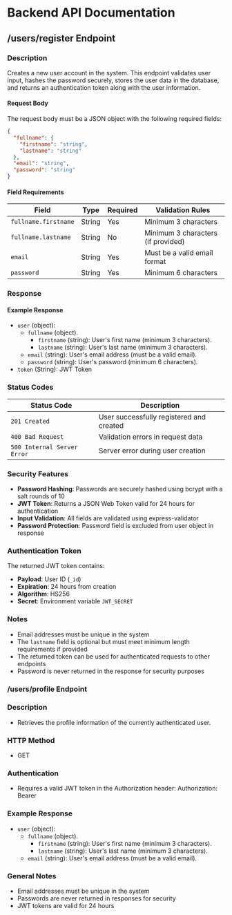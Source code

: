 # Backend API Documentation

## /users/register Endpoint

### Description
Creates a new user account in the system. This endpoint validates user input, hashes the password securely, stores the user data in the database, and returns an authentication token along with the user information.

#### Request Body
The request body must be a JSON object with the following required fields:

```json
{
  "fullname": {
    "firstname": "string",
    "lastname": "string"
  },
  "email": "string",
  "password": "string"
}
```

#### Field Requirements

| Field | Type | Required | Validation Rules |
|-------|------|----------|------------------|
| `fullname.firstname` | String | Yes | Minimum 3 characters |
| `fullname.lastname` | String | No | Minimum 3 characters (if provided) |
| `email` | String | Yes | Must be a valid email format |
| `password` | String | Yes | Minimum 6 characters |



### Response

#### Example Response
* `user` (object):
   * `fullname` (object).
      * `firstname` (string): User's first name (minimum 3 characters).
      * `lastname` (string): User's last name (minimum 3 characters).
   * `email` (string): User's email address (must be a valid email).
   * `password` (string): User's password (minimum 6 characters).
* `token` (String): JWT Token

### Status Codes

| Status Code | Description |
|-------------|-------------|
| `201 Created` | User successfully registered and created |
| `400 Bad Request` | Validation errors in request data |
| `500 Internal Server Error` | Server error during user creation |

### Security Features

- **Password Hashing**: Passwords are securely hashed using bcrypt with a salt rounds of 10
- **JWT Token**: Returns a JSON Web Token valid for 24 hours for authentication
- **Input Validation**: All fields are validated using express-validator
- **Password Protection**: Password field is excluded from user object in response

### Authentication Token

The returned JWT token contains:
- **Payload**: User ID (`_id`)
- **Expiration**: 24 hours from creation
- **Algorithm**: HS256
- **Secret**: Environment variable `JWT_SECRET`



### Notes

- Email addresses must be unique in the system
- The `lastname` field is optional but must meet minimum length requirements if provided
- The returned token can be used for authenticated requests to other endpoints
- Password is never returned in the response for security purposes


### /users/profile Endpoint

### Description
- Retrieves the profile information of the currently authenticated user.

### HTTP Method

- GET

### Authentication
- Requires a valid JWT token in the Authorization header: Authorization: Bearer <token>

### Example Response

* `user` (object):
   * `fullname` (object).
      * `firstname` (string): User's first name (minimum 3 characters).
      * `lastname` (string): User's last name (minimum 3 characters).
   * `email` (string): User's email address (must be a valid email).



### General Notes

- Email addresses must be unique in the system
- Passwords are never returned in responses for security
- JWT tokens are valid for 24 hours  